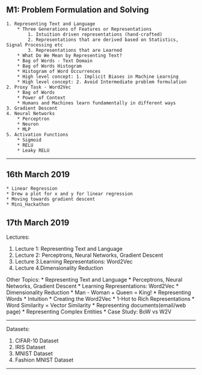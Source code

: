 ## M1: Problem Formulation and Solving
	1. Representing Text and Language
		* Three Generations of Features or Representations
			1. Intuition driven representations (hand-crafted)
			2. Representations that are derived based on Statistics, Signal Processing etc
			3. Representations that are Learned
		* What Do We Mean by Representing Text?
		* Bag of Words - Text Domain
		* Bag of Words Histogram
		* Histogram of Word Occurrences
		* High level concept: 1. Implicit Biases in Machine Learning
		* High level concept: 2. Avoid Intermediate problem formulation
	2. Proxy Task - Word2Vec
		* Bag of Words
		* Power of Context
		* Humans and Machines learn fundamentally in different ways
	3. Gradient Descent
	4. Neural Networks
		* Perceptron
		* Neuron
		* MLP
	5. Activation Functions
		* Sigmoid
		* RELU
		* Leaky RELU

---


## 16th March 2019

	* Linear Regression
	* Drew a plot for x and y for linear regression
	* Moving towards gradient descent
	* Mini_Hackathon

## 17th March 2019

Lectures:
1. Lecture 1: Representing Text and Language
2. Lecture 2: Perceptrons, Neural Networks, Gradient Descent
3. Lecture 3.Learning Representations: Word2Vec
4. Lecture 4.Dimensionality Reduction

Other Topics:
	* Representing Text and Language
	* Perceptrons, Neural Networks, Gradient Descent
	* Learning Representations: Word2Vec
	* Dimensionality Reduction
	* Man - Woman + Queen = King!
	* Representing Words
	* Intuition
	* Creating the Word2Vec
	* 1-Hot to Rich Representations
	* Word Similarity = Vector Similarity
	* Representing documents(email/web page)
	* Representing Complex Entities
	* Case Study: BoW vs W2V

---

Datasets:
1. CIFAR-10 Dataset 
2. IRIS Dataset 
3. MNIST Dataset 
4. Fashion MNIST Dataset 


---






